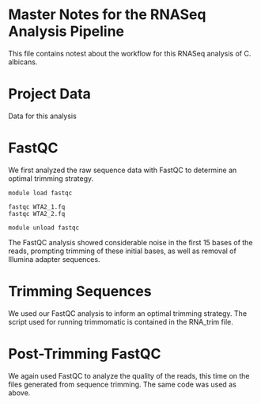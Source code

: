 # Master Notes for the RNASeq Analysis Pipeline
This file contains notest about the workflow for this RNASeq analysis of C. albicans. 

# Project Data
Data for this analysis 

# FastQC
We first analyzed the raw sequence data with FastQC to determine an optimal trimming strategy.

```
module load fastqc

fastqc WTA2_1.fq
fastqc WTA2_2.fq

module unload fastqc
```

The FastQC analysis showed considerable noise in the first 15 bases of the reads, prompting trimming of these initial bases, as well as removal of Illumina adapter sequences.


# Trimming Sequences
We used our FastQC analysis to inform an optimal trimming strategy. The script used for running trimmomatic is contained in the RNA_trim file.


# Post-Trimming FastQC
We again used FastQC to analyze the quality of the reads, this time on the files generated from sequence trimming. The same code was used as above.
